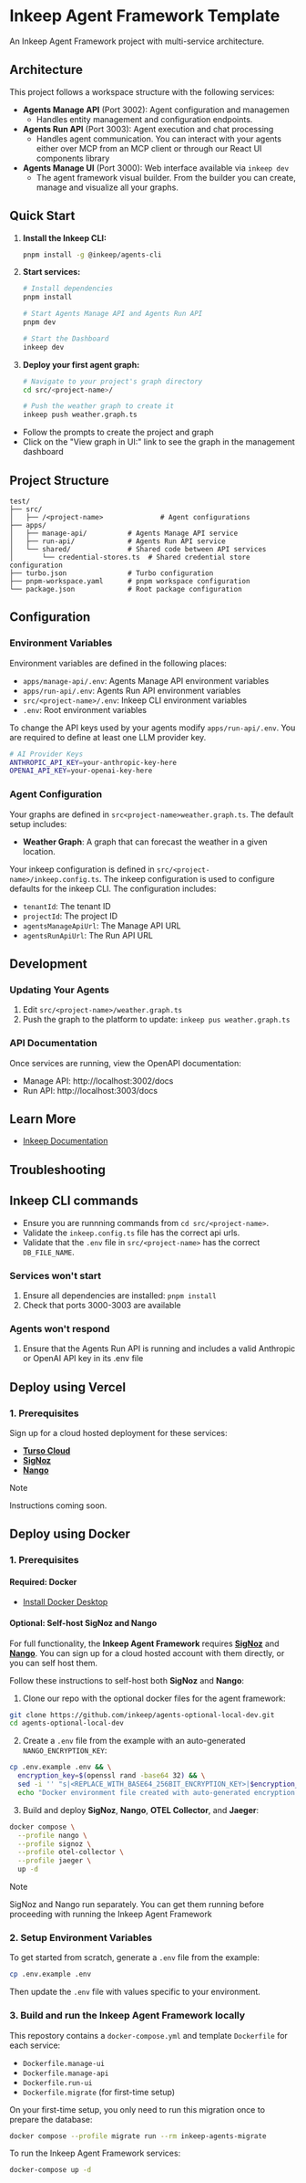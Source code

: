 # Inkeep Agent Framework Template 

An Inkeep Agent Framework project with multi-service architecture.

## Architecture

This project follows a workspace structure with the following services:

- **Agents Manage API** (Port 3002): Agent configuration and managemen
  - Handles entity management and configuration endpoints.
- **Agents Run API** (Port 3003): Agent execution and chat processing  
  - Handles agent communication. You can interact with your agents either over MCP from an MCP client or through our React UI components library
- **Agents Manage UI** (Port 3000): Web interface available via `inkeep dev`
  - The agent framework visual builder. From the builder you can create, manage and visualize all your graphs.

## Quick Start
1. **Install the Inkeep CLI:**
   ```bash
   pnpm install -g @inkeep/agents-cli
   ```

1. **Start services:**
   ```bash
   # Install dependencies
   pnpm install
   
   # Start Agents Manage API and Agents Run API
   pnpm dev
   
   # Start the Dashboard
   inkeep dev
   ```

3. **Deploy your first agent graph:**
   ```bash
   # Navigate to your project's graph directory
   cd src/<project-name>/
   
   # Push the weather graph to create it
   inkeep push weather.graph.ts
   ```
  - Follow the prompts to create the project and graph
  - Click on the "View graph in UI:" link to see the graph in the management dashboard

## Project Structure

```
test/
├── src/
│   ├── /<project-name>              # Agent configurations
├── apps/
│   ├── manage-api/          # Agents Manage API service
│   ├── run-api/             # Agents Run API service
│   └── shared/              # Shared code between API services
│       └── credential-stores.ts  # Shared credential store configuration
├── turbo.json               # Turbo configuration
├── pnpm-workspace.yaml      # pnpm workspace configuration
└── package.json             # Root package configuration
```

## Configuration

### Environment Variables

Environment variables are defined in the following places:

- `apps/manage-api/.env`: Agents Manage API environment variables
- `apps/run-api/.env`: Agents Run API environment variables
- `src/<project-name>/.env`: Inkeep CLI environment variables
- `.env`: Root environment variables 

To change the API keys used by your agents modify `apps/run-api/.env`. You are required to define at least one LLM provider key.

```bash
# AI Provider Keys
ANTHROPIC_API_KEY=your-anthropic-key-here
OPENAI_API_KEY=your-openai-key-here
```



### Agent Configuration

Your graphs are defined in `src<project-name>weather.graph.ts`. The default setup includes:

- **Weather Graph**: A graph that can forecast the weather in a given location.

Your inkeep configuration is defined in `src/<project-name>/inkeep.config.ts`. The inkeep configuration is used to configure defaults for the inkeep CLI. The configuration includes:

- `tenantId`: The tenant ID
- `projectId`: The project ID
- `agentsManageApiUrl`: The Manage API URL
- `agentsRunApiUrl`: The Run API URL


## Development

### Updating Your Agents

1. Edit `src/<project-name>/weather.graph.ts`
2. Push the graph to the platform to update: `inkeep pus weather.graph.ts` 

### API Documentation

Once services are running, view the OpenAPI documentation:

- Manage API: http://localhost:3002/docs
- Run API: http://localhost:3003/docs

## Learn More

- [Inkeep Documentation](https://docs.inkeep.com)

## Troubleshooting

## Inkeep CLI commands

- Ensure you are runnning commands from `cd src/<project-name>`.
- Validate the `inkeep.config.ts` file has the correct api urls.
- Validate that the `.env` file in `src/<project-name>` has the correct `DB_FILE_NAME`.

### Services won't start

1. Ensure all dependencies are installed: `pnpm install`
2. Check that ports 3000-3003 are available

### Agents won't respond

1. Ensure that the Agents Run API is running and includes a valid Anthropic or OpenAI API key in its .env file

## Deploy using Vercel

### 1. Prerequisites
Sign up for a cloud hosted deployment for these services:
- [**Turso Cloud**](https://vercel.com/marketplace/tursocloud)
- [**SigNoz**](https://signoz.io/)
- [**Nango**](https://www.nango.dev/)

> [!NOTE]  
> Instructions coming soon.

## Deploy using Docker

### 1. Prerequisites

#### Required: Docker
- [Install Docker Desktop](https://www.docker.com/)

#### Optional: Self-host SigNoz and Nango

For full functionality, the **Inkeep Agent Framework** requires [**SigNoz**](https://signoz.io/) and [**Nango**](https://www.nango.dev/). You can sign up for a cloud hosted account with them directly, or you can self host them.

Follow these instructions to self-host both **SigNoz** and **Nango**:

1. Clone our repo with the optional docker files for the agent framework:
```bash
git clone https://github.com/inkeep/agents-optional-local-dev.git
cd agents-optional-local-dev
```

2. Create a `.env` file from the example with an auto-generated `NANGO_ENCRYPTION_KEY`:
```bash
cp .env.example .env && \
  encryption_key=$(openssl rand -base64 32) && \
  sed -i '' "s|<REPLACE_WITH_BASE64_256BIT_ENCRYPTION_KEY>|$encryption_key|" .env && \
  echo "Docker environment file created with auto-generated encryption key"
```

3. Build and deploy **SigNoz**, **Nango**, **OTEL Collector**, and **Jaeger**:
```bash
docker compose \
  --profile nango \
  --profile signoz \
  --profile otel-collector \
  --profile jaeger \
  up -d
```

> [!NOTE]  
> SigNoz and Nango run separately. You can get them running before proceeding with running the Inkeep Agent Framework   

### 2. Setup Environment Variables

To get started from scratch, generate a `.env` file from the example:
```bash
cp .env.example .env
```
Then update the `.env` file with values specific to your environment.

### 3. Build and run the Inkeep Agent Framework locally
This repostory contains a `docker-compose.yml` and template `Dockerfile` for each service:
- `Dockerfile.manage-ui`
- `Dockerfile.manage-api`
- `Dockerfile.run-ui`
- `Dockerfile.migrate` (for first-time setup)
  
On your first-time setup, you only need to run this migration once to prepare the database:
```bash
docker compose --profile migrate run --rm inkeep-agents-migrate
```

To run the Inkeep Agent Framework services:
```bash
docker-compose up -d
```
